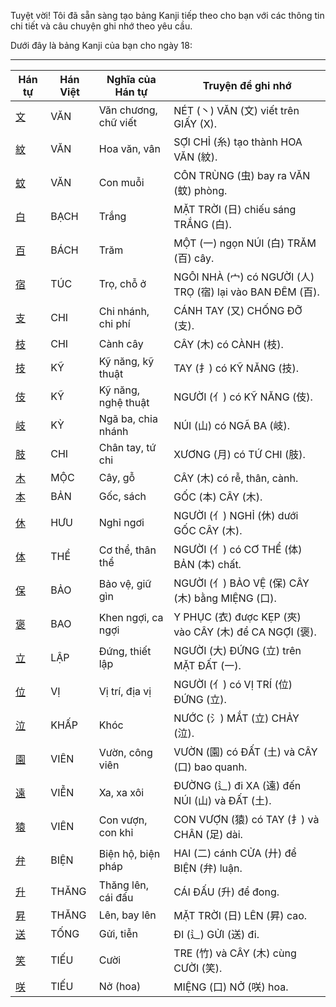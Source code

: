 Tuyệt vời\! Tôi đã sẵn sàng tạo bảng Kanji tiếp theo cho bạn với các thông tin chi tiết và câu chuyện ghi nhớ theo yêu cầu.

Dưới đây là bảng Kanji của bạn cho ngày 18:

-----

| Hán tự | Hán Việt | Nghĩa của Hán tự | Truyện để ghi nhớ |
|---|---|---|---|
| [文](https://www.google.com/search?q=https://mazii.net/vi-VN/search/kanji/javi/%E6%96%87) | VĂN | Văn chương, chữ viết | NÉT (丶) VĂN (文) viết trên GIẤY (X). |
| [紋](https://www.google.com/search?q=https://mazii.net/vi-VN/search/kanji/javi/%E7%B4%8B) | VĂN | Hoa văn, vân | SỢI CHỈ (糸) tạo thành HOA VĂN (紋). |
| [蚊](https://www.google.com/search?q=https://mazii.net/vi-VN/search/kanji/javi/%E8%9A%8A) | VĂN | Con muỗi | CÔN TRÙNG (虫) bay ra VĂN (蚊) phòng. |
| [白](https://www.google.com/search?q=https://mazii.net/vi-VN/search/kanji/javi/%E7%99%BD) | BẠCH | Trắng | MẶT TRỜI (日) chiếu sáng TRẮNG (白). |
| [百](https://www.google.com/search?q=https://mazii.net/vi-VN/search/kanji/javi/%E7%99%BE) | BÁCH | Trăm | MỘT (一) ngọn NÚI (白) TRĂM (百) cây. |
| [宿](https://www.google.com/search?q=https://mazii.net/vi-VN/search/kanji/javi/%E5%AE%BF) | TÚC | Trọ, chỗ ở | NGÔI NHÀ (宀) có NGƯỜI (人) TRỌ (宿) lại vào BAN ĐÊM (百). |
| [支](https://www.google.com/search?q=https://mazii.net/vi-VN/search/kanji/javi/%E6%94%AF) | CHI | Chi nhánh, chi phí | CÁNH TAY (又) CHỐNG ĐỠ (支). |
| [枝](https://www.google.com/search?q=https://mazii.net/vi-VN/search/kanji/javi/%E6%9E%9D) | CHI | Cành cây | CÂY (木) có CÀNH (枝). |
| [技](https://www.google.com/search?q=https://mazii.net/vi-VN/search/kanji/javi/%E6%8A%80) | KỸ | Kỹ năng, kỹ thuật | TAY (扌) có KỸ NĂNG (技). |
| [伎](https://www.google.com/search?q=https://mazii.net/vi-VN/search/kanji/javi/%E4%BC%8E) | KỸ | Kỹ năng, nghệ thuật | NGƯỜI (亻) có KỸ NĂNG (伎). |
| [岐](https://www.google.com/search?q=https://mazii.net/vi-VN/search/kanji/javi/%E5%B2%90) | KỲ | Ngã ba, chia nhánh | NÚI (山) có NGÃ BA (岐). |
| [肢](https://www.google.com/search?q=https://mazii.net/vi-VN/search/kanji/javi/%E8%82%A2) | CHI | Chân tay, tứ chi | XƯƠNG (月) có TỨ CHI (肢). |
| [木](https://www.google.com/search?q=https://mazii.net/vi-VN/search/kanji/javi/%E6%9C%A8) | MỘC | Cây, gỗ | CÂY (木) có rễ, thân, cành. |
| [本](https://www.google.com/search?q=https://mazii.net/vi-VN/search/kanji/javi/%E6%9C%AC) | BẢN | Gốc, sách | GỐC (本) CÂY (木). |
| [休](https://www.google.com/search?q=https://mazii.net/vi-VN/search/kanji/javi/%E4%BC%91) | HƯU | Nghỉ ngơi | NGƯỜI (亻) NGHỈ (休) dưới GỐC CÂY (木). |
| [体](https://www.google.com/search?q=https://mazii.net/vi-VN/search/kanji/javi/%E4%BD%93) | THỂ | Cơ thể, thân thể | NGƯỜI (亻) có CƠ THỂ (体) BẢN (本) chất. |
| [保](https://www.google.com/search?q=https://mazii.net/vi-VN/search/kanji/javi/%E4%BF%9D) | BẢO | Bảo vệ, giữ gìn | NGƯỜI (亻) BẢO VỆ (保) CÂY (木) bằng MIỆNG (口). |
| [褒](https://www.google.com/search?q=https://mazii.net/vi-VN/search/kanji/javi/%E8%A4%92) | BAO | Khen ngợi, ca ngợi | Y PHỤC (衣) được KẸP (夾) vào CÂY (木) để CA NGỢI (褒). |
| [立](https://www.google.com/search?q=https://mazii.net/vi-VN/search/kanji/javi/%E7%AB%8B) | LẬP | Đứng, thiết lập | NGƯỜI (大) ĐỨNG (立) trên MẶT ĐẤT (一). |
| [位](https://www.google.com/search?q=https://mazii.net/vi-VN/search/kanji/javi/%E4%BD%8D) | VỊ | Vị trí, địa vị | NGƯỜI (亻) có VỊ TRÍ (位) ĐỨNG (立). |
| [泣](https://www.google.com/search?q=https://mazii.net/vi-VN/search/kanji/javi/%E6%B3%A3) | KHẤP | Khóc | NƯỚC (氵) MẮT (立) CHẢY (泣). |
| [園](https://www.google.com/search?q=https://mazii.net/vi-VN/search/kanji/javi/%E5%9C%92) | VIÊN | Vườn, công viên | VƯỜN (園) có ĐẤT (土) và CÂY (口) bao quanh. |
| [遠](https://www.google.com/search?q=https://mazii.net/vi-VN/search/kanji/javi/%E9%81%A0) | VIỄN | Xa, xa xôi | ĐƯỜNG (辶) đi XA (遠) đến NÚI (山) và ĐẤT (土). |
| [猿](https://www.google.com/search?q=https://mazii.net/vi-VN/search/kanji/javi/%E7%8C%BF) | VIÊN | Con vượn, con khỉ | CON VƯỢN (猿) có TAY (扌) và CHÂN (足) dài. |
| [弁](https://www.google.com/search?q=https://mazii.net/vi-VN/search/kanji/javi/%E5%BC%81) | BIỆN | Biện hộ, biện pháp | HAI (二) cánh CỬA (廾) để BIỆN (弁) luận. |
| [升](https://www.google.com/search?q=https://mazii.net/vi-VN/search/kanji/javi/%E5%8D%87) | THĂNG | Thăng lên, cái đấu | CÁI ĐẤU (升) để đong. |
| [昇](https://www.google.com/search?q=https://mazii.net/vi-VN/search/kanji/javi/%E6%98%87) | THĂNG | Lên, bay lên | MẶT TRỜI (日) LÊN (昇) cao. |
| [送](https://www.google.com/search?q=https://mazii.net/vi-VN/search/kanji/javi/%E9%80%81) | TỐNG | Gửi, tiễn | ĐI (辶) GỬI (送) đi. |
| [笑](https://www.google.com/search?q=https://mazii.net/vi-VN/search/kanji/javi/%E7%AC%91) | TIẾU | Cười | TRE (竹) và CÂY (木) cùng CƯỜI (笑). |
| [咲](https://www.google.com/search?q=https://mazii.net/vi-VN/search/kanji/javi/%E5%92%B2) | TIẾU | Nở (hoa) | MIỆNG (口) NỞ (咲) hoa. |


